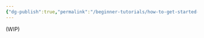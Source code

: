 ```yaml
---
{"dg-publish":true,"permalink":"/beginner-tutorials/how-to-get-started-beginner-fundamentals/"}
---
```



(WIP)